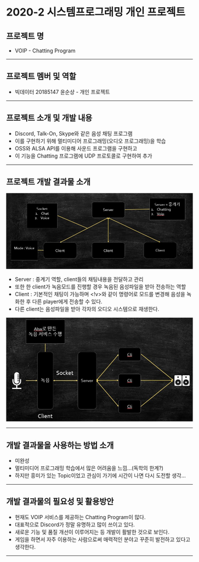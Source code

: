 # 2020-2 시스템프로그래밍 개인 프로젝트
## **프로젝트 명**
- VOIP - Chatting Program
---
## **프로젝트 멤버 및 역할**
- 빅데이터 20185147 윤순상 - 개인 프로젝트
---
## **프로젝트 소개 및 개발 내용**
- Discord, Talk-On, Skype와 같은 음성 채팅 프로그램
- 이를 구현하기 위해 멀티미디어 프로그래밍(오디오 프로그래밍)을 학습
- OSS와 ALSA API를 이용해 사운드 프로그램을 구현하고
- 이 기능을 Chatting 프로그램에 UDP 프로토콜로 구현하여 추가 
---
## **프로젝트 개발 결과물 소개**
![다이어그램1.png](SP_chatting_project/image/diagram01.JPG)
- Server : 중계기 역할, client들의 채팅내용을 전달하고 관리
- 또한 한 client가 녹음모드를 진행할 경우 녹음된 음성파일을 받아 전송하는 역할
- Client : 기본적인 채팅이 가능하며 <!v>와 같이 명령어로 모드를 변경해 음성을 녹화한 후 다른 player에게 전송할 수 있다.
- 다른 client는 음성파일을 받아 각자의 오디오 시스템으로 재생한다. 

![다이어그램2.png](SP_chatting_project/image/diagram02.JPG)

---
## **개발 결과물을 사용하는 방법 소개**
- 미완성
- 멀티미디어 프로그래밍 학습에서 많은 어려움을 느낌...(독학의 한계?)
- 하지만 흥미가 있는 Topic이었고 관심이 가기에 시간이 나면 다시 도전할 생각...
---
## **개발 결과물의 필요성 및 활용방안**
- 현재도 VOIP 서비스를 제공하는 Chatting Program이 많다.
- 대표적으로 Discord가 정말 유명하고 많이 쓰이고 있다.
- 새로운 기능 및 품질 개선이 이루어지는 등 개발이 활발한 것으로 보인다.
- 게임을 하면서 자주 이용하는 사람으로써 매력적인 분야고 꾸준히 발전하고 있다고 생각한다.
---